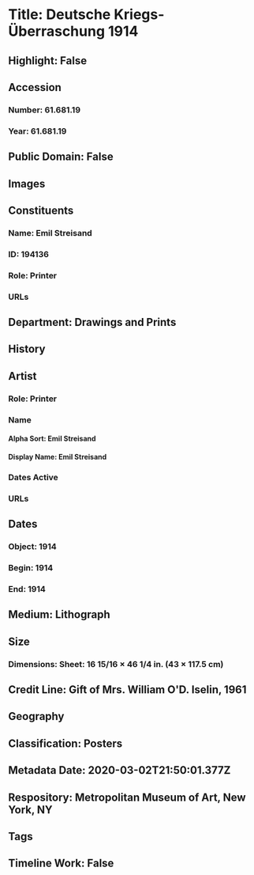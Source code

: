 # Title: Deutsche Kriegs-Überraschung 1914
## Highlight: False
## Accession
### Number: 61.681.19
### Year: 61.681.19
## Public Domain: False
## Images
## Constituents
### Name: Emil Streisand
### ID: 194136
### Role: Printer
### URLs
## Department: Drawings and Prints
## History
## Artist
### Role: Printer
### Name
#### Alpha Sort: Emil Streisand
#### Display Name: Emil Streisand
### Dates Active
### URLs
## Dates
### Object: 1914
### Begin: 1914
### End: 1914
## Medium: Lithograph
## Size
### Dimensions: Sheet: 16 15/16 × 46 1/4 in. (43 × 117.5 cm)
## Credit Line: Gift of Mrs. William O'D. Iselin, 1961
## Geography
## Classification: Posters
## Metadata Date: 2020-03-02T21:50:01.377Z
## Respository: Metropolitan Museum of Art, New York, NY
## Tags
## Timeline Work: False